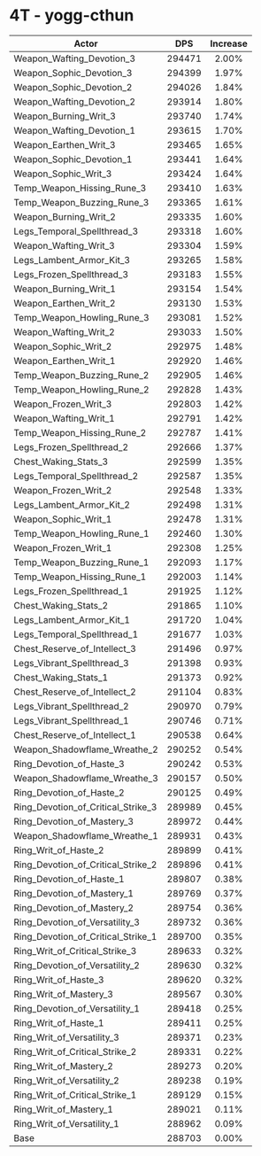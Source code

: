 # 4T - yogg-cthun
| Actor | DPS | Increase |
|---|:---:|:---:|
|Weapon_Wafting_Devotion_3|294471|2.00%|
|Weapon_Sophic_Devotion_3|294399|1.97%|
|Weapon_Sophic_Devotion_2|294026|1.84%|
|Weapon_Wafting_Devotion_2|293914|1.80%|
|Weapon_Burning_Writ_3|293740|1.74%|
|Weapon_Wafting_Devotion_1|293615|1.70%|
|Weapon_Earthen_Writ_3|293465|1.65%|
|Weapon_Sophic_Devotion_1|293441|1.64%|
|Weapon_Sophic_Writ_3|293424|1.64%|
|Temp_Weapon_Hissing_Rune_3|293410|1.63%|
|Temp_Weapon_Buzzing_Rune_3|293365|1.61%|
|Weapon_Burning_Writ_2|293335|1.60%|
|Legs_Temporal_Spellthread_3|293318|1.60%|
|Weapon_Wafting_Writ_3|293304|1.59%|
|Legs_Lambent_Armor_Kit_3|293265|1.58%|
|Legs_Frozen_Spellthread_3|293183|1.55%|
|Weapon_Burning_Writ_1|293154|1.54%|
|Weapon_Earthen_Writ_2|293130|1.53%|
|Temp_Weapon_Howling_Rune_3|293081|1.52%|
|Weapon_Wafting_Writ_2|293033|1.50%|
|Weapon_Sophic_Writ_2|292975|1.48%|
|Weapon_Earthen_Writ_1|292920|1.46%|
|Temp_Weapon_Buzzing_Rune_2|292905|1.46%|
|Temp_Weapon_Howling_Rune_2|292828|1.43%|
|Weapon_Frozen_Writ_3|292803|1.42%|
|Weapon_Wafting_Writ_1|292791|1.42%|
|Temp_Weapon_Hissing_Rune_2|292787|1.41%|
|Legs_Frozen_Spellthread_2|292666|1.37%|
|Chest_Waking_Stats_3|292599|1.35%|
|Legs_Temporal_Spellthread_2|292587|1.35%|
|Weapon_Frozen_Writ_2|292548|1.33%|
|Legs_Lambent_Armor_Kit_2|292498|1.31%|
|Weapon_Sophic_Writ_1|292478|1.31%|
|Temp_Weapon_Howling_Rune_1|292460|1.30%|
|Weapon_Frozen_Writ_1|292308|1.25%|
|Temp_Weapon_Buzzing_Rune_1|292093|1.17%|
|Temp_Weapon_Hissing_Rune_1|292003|1.14%|
|Legs_Frozen_Spellthread_1|291925|1.12%|
|Chest_Waking_Stats_2|291865|1.10%|
|Legs_Lambent_Armor_Kit_1|291720|1.04%|
|Legs_Temporal_Spellthread_1|291677|1.03%|
|Chest_Reserve_of_Intellect_3|291496|0.97%|
|Legs_Vibrant_Spellthread_3|291398|0.93%|
|Chest_Waking_Stats_1|291373|0.92%|
|Chest_Reserve_of_Intellect_2|291104|0.83%|
|Legs_Vibrant_Spellthread_2|290970|0.79%|
|Legs_Vibrant_Spellthread_1|290746|0.71%|
|Chest_Reserve_of_Intellect_1|290538|0.64%|
|Weapon_Shadowflame_Wreathe_2|290252|0.54%|
|Ring_Devotion_of_Haste_3|290242|0.53%|
|Weapon_Shadowflame_Wreathe_3|290157|0.50%|
|Ring_Devotion_of_Haste_2|290125|0.49%|
|Ring_Devotion_of_Critical_Strike_3|289989|0.45%|
|Ring_Devotion_of_Mastery_3|289972|0.44%|
|Weapon_Shadowflame_Wreathe_1|289931|0.43%|
|Ring_Writ_of_Haste_2|289899|0.41%|
|Ring_Devotion_of_Critical_Strike_2|289896|0.41%|
|Ring_Devotion_of_Haste_1|289807|0.38%|
|Ring_Devotion_of_Mastery_1|289769|0.37%|
|Ring_Devotion_of_Mastery_2|289754|0.36%|
|Ring_Devotion_of_Versatility_3|289732|0.36%|
|Ring_Devotion_of_Critical_Strike_1|289700|0.35%|
|Ring_Writ_of_Critical_Strike_3|289633|0.32%|
|Ring_Devotion_of_Versatility_2|289630|0.32%|
|Ring_Writ_of_Haste_3|289620|0.32%|
|Ring_Writ_of_Mastery_3|289567|0.30%|
|Ring_Devotion_of_Versatility_1|289418|0.25%|
|Ring_Writ_of_Haste_1|289411|0.25%|
|Ring_Writ_of_Versatility_3|289371|0.23%|
|Ring_Writ_of_Critical_Strike_2|289331|0.22%|
|Ring_Writ_of_Mastery_2|289273|0.20%|
|Ring_Writ_of_Versatility_2|289238|0.19%|
|Ring_Writ_of_Critical_Strike_1|289129|0.15%|
|Ring_Writ_of_Mastery_1|289021|0.11%|
|Ring_Writ_of_Versatility_1|288962|0.09%|
|Base|288703|0.00%|
